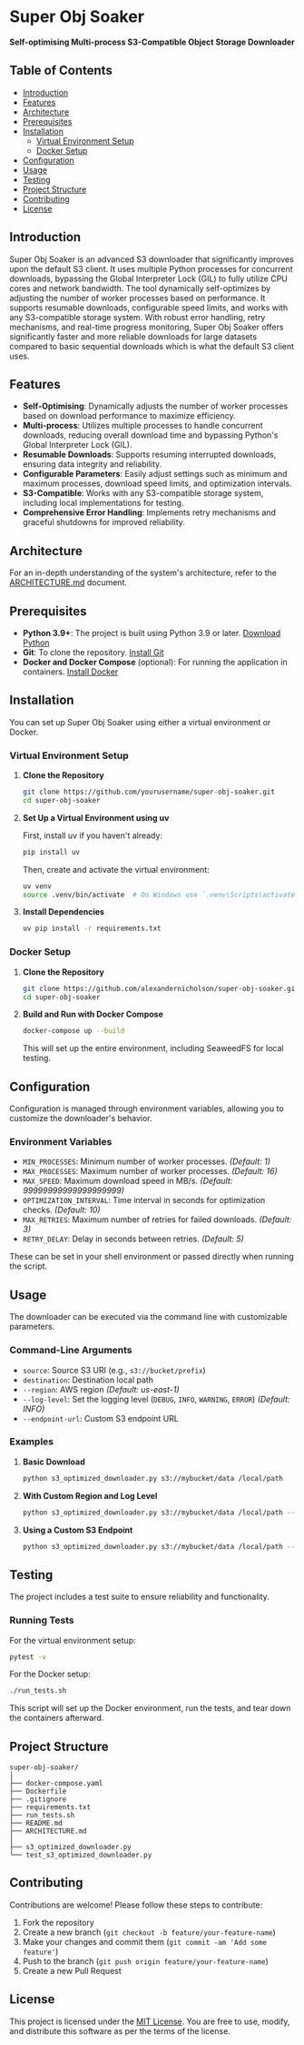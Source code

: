 # Super Obj Soaker

**Self-optimising Multi-process S3-Compatible Object Storage Downloader**

## Table of Contents

- [Introduction](#introduction)
- [Features](#features)
- [Architecture](#architecture)
- [Prerequisites](#prerequisites)
- [Installation](#installation)
  - [Virtual Environment Setup](#virtual-environment-setup)
  - [Docker Setup](#docker-setup)
- [Configuration](#configuration)
- [Usage](#usage)
- [Testing](#testing)
- [Project Structure](#project-structure)
- [Contributing](#contributing)
- [License](#license)

## Introduction

Super Obj Soaker is an advanced S3 downloader that significantly improves upon the default S3 client. It uses multiple Python processes for concurrent downloads, bypassing the Global Interpreter Lock (GIL) to fully utilize CPU cores and network bandwidth. The tool dynamically self-optimizes by adjusting the number of worker processes based on performance. It supports resumable downloads, configurable speed limits, and works with any S3-compatible storage system. With robust error handling, retry mechanisms, and real-time progress monitoring, Super Obj Soaker offers significantly faster and more reliable downloads for large datasets compared to basic sequential downloads which is what the default S3 client uses.

## Features

- **Self-Optimising**: Dynamically adjusts the number of worker processes based on download performance to maximize efficiency.
- **Multi-process**: Utilizes multiple processes to handle concurrent downloads, reducing overall download time and bypassing Python's Global Interpreter Lock (GIL).
- **Resumable Downloads**: Supports resuming interrupted downloads, ensuring data integrity and reliability.
- **Configurable Parameters**: Easily adjust settings such as minimum and maximum processes, download speed limits, and optimization intervals.
- **S3-Compatible**: Works with any S3-compatible storage system, including local implementations for testing.
- **Comprehensive Error Handling**: Implements retry mechanisms and graceful shutdowns for improved reliability.

## Architecture

For an in-depth understanding of the system's architecture, refer to the [ARCHITECTURE.md](ARCHITECTURE.md) document.

## Prerequisites

- **Python 3.9+**: The project is built using Python 3.9 or later. [Download Python](https://www.python.org/downloads/)
- **Git**: To clone the repository. [Install Git](https://git-scm.com/downloads)
- **Docker and Docker Compose** (optional): For running the application in containers. [Install Docker](https://docs.docker.com/get-docker/)

## Installation

You can set up Super Obj Soaker using either a virtual environment or Docker.

### Virtual Environment Setup

1. **Clone the Repository**

   ```bash
   git clone https://github.com/yourusername/super-obj-soaker.git
   cd super-obj-soaker
   ```

2. **Set Up a Virtual Environment using uv**

   First, install uv if you haven't already:

   ```bash
   pip install uv
   ```

   Then, create and activate the virtual environment:

   ```bash
   uv venv
   source .venv/bin/activate  # On Windows use `.venv\Scripts\activate`
   ```

3. **Install Dependencies**

   ```bash
   uv pip install -r requirements.txt
   ```

### Docker Setup

1. **Clone the Repository**

   ```bash
   git clone https://github.com/alexandernicholson/super-obj-soaker.git
   cd super-obj-soaker
   ```

2. **Build and Run with Docker Compose**

   ```bash
   docker-compose up --build
   ```

   This will set up the entire environment, including SeaweedFS for local testing.

## Configuration

Configuration is managed through environment variables, allowing you to customize the downloader's behavior.

### Environment Variables

- `MIN_PROCESSES`: Minimum number of worker processes. *(Default: 1)*
- `MAX_PROCESSES`: Maximum number of worker processes. *(Default: 16)*
- `MAX_SPEED`: Maximum download speed in MB/s. *(Default: 99999999999999999999)*
- `OPTIMIZATION_INTERVAL`: Time interval in seconds for optimization checks. *(Default: 10)*
- `MAX_RETRIES`: Maximum number of retries for failed downloads. *(Default: 3)*
- `RETRY_DELAY`: Delay in seconds between retries. *(Default: 5)*

These can be set in your shell environment or passed directly when running the script.

## Usage

The downloader can be executed via the command line with customizable parameters.

### Command-Line Arguments

- `source`: Source S3 URI (e.g., `s3://bucket/prefix`)
- `destination`: Destination local path
- `--region`: AWS region *(Default: us-east-1)*
- `--log-level`: Set the logging level (`DEBUG`, `INFO`, `WARNING`, `ERROR`) *(Default: INFO)*
- `--endpoint-url`: Custom S3 endpoint URL

### Examples

1. **Basic Download**

   ```bash
   python s3_optimized_downloader.py s3://mybucket/data /local/path
   ```

2. **With Custom Region and Log Level**

   ```bash
   python s3_optimized_downloader.py s3://mybucket/data /local/path --region us-west-2 --log-level DEBUG
   ```

3. **Using a Custom S3 Endpoint**

   ```bash
   python s3_optimized_downloader.py s3://mybucket/data /local/path --endpoint-url http://localhost:8333
   ```

## Testing

The project includes a test suite to ensure reliability and functionality.

### Running Tests

For the virtual environment setup:

```bash
pytest -v
```

For the Docker setup:

```bash
./run_tests.sh
```

This script will set up the Docker environment, run the tests, and tear down the containers afterward.

## Project Structure

```
super-obj-soaker/
│
├── docker-compose.yaml
├── Dockerfile
├── .gitignore
├── requirements.txt
├── run_tests.sh
├── README.md
├── ARCHITECTURE.md
│
├── s3_optimized_downloader.py
└── test_s3_optimized_downloader.py
```

## Contributing

Contributions are welcome! Please follow these steps to contribute:

1. Fork the repository
2. Create a new branch (`git checkout -b feature/your-feature-name`)
3. Make your changes and commit them (`git commit -am 'Add some feature'`)
4. Push to the branch (`git push origin feature/your-feature-name`)
5. Create a new Pull Request

## License

This project is licensed under the [MIT License](LICENSE). You are free to use, modify, and distribute this software as per the terms of the license.
